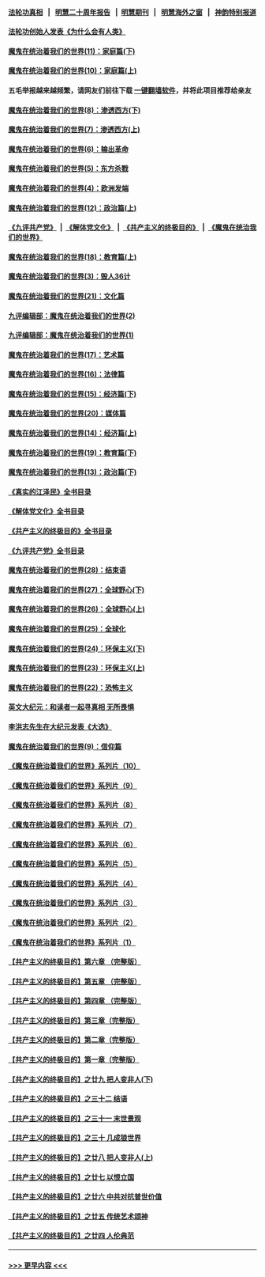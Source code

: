 #### [法轮功真相](https://github.com/gfw-breaker/truth/blob/master/README.md?t=0) &nbsp;&nbsp;|&nbsp;&nbsp; [明慧二十周年报告](https://github.com/gfw-breaker/mh-reports/blob/master/README.md?t=0) &nbsp;&nbsp;|&nbsp;&nbsp;[明慧期刊](https://github.com/gfw-breaker/mh-qikan) &nbsp;&nbsp;|&nbsp;&nbsp; [明慧海外之窗](https://github.com/gfw-breaker/mh-news/blob/master/README.md?t=0) &nbsp;&nbsp;|&nbsp;&nbsp; [神韵特别报道](https://github.com/gfw-breaker/mh-news/blob/master/shenyun.md?t=0)
#### [法轮功创始人发表《为什么会有人类》](../pages/nsc422/n13912117.md?t=04130643) 
#### [魔鬼在统治着我们的世界(11)：家庭篇(下)](../pages/nsc422/n10440961.md?t=04130643) 
#### [魔鬼在统治着我们的世界(10)：家庭篇(上)](../pages/nsc422/n10435448.md?t=04130643) 
#### 五毛举报越来越频繁，请网友们前往下载 [一键翻墙软件](https://github.com/gfw-breaker/ssr-accounts)，并将此项目推荐给亲友
#### [魔鬼在统治着我们的世界(8)：渗透西方(下)](../pages/nsc422/n10429603.md?t=04130643) 
#### [魔鬼在统治着我们的世界(7)：渗透西方(上)](../pages/nsc422/n10426013.md?t=04130643) 
#### [魔鬼在统治着我们的世界(6)：输出革命](../pages/nsc422/n10421536.md?t=04130643) 
#### [魔鬼在统治着我们的世界(5)：东方杀戮](../pages/nsc422/n10417707.md?t=04130643) 
#### [魔鬼在统治着我们的世界(4)：欧洲发端](../pages/nsc422/n10414890.md?t=04130643) 
#### [魔鬼在统治着我们的世界(12)：政治篇(上)](../pages/nsc422/n10444576.md?t=04130643) 
#### [《九评共产党》](https://github.com/begood0513/9ping.md/blob/master/README.md) &nbsp;|&nbsp; [《解体党文化》](../../../../jtdwh.md/blob/master/README.md)  &nbsp;|&nbsp; [《共产主义的终极目的》](../../../../gczydzjmd.md/blob/master/README.md) &nbsp;|&nbsp; [《魔鬼在统治我们的世界》](../../../../mgztzwmdsj.md/blob/master/README.md) 
#### [魔鬼在统治着我们的世界(18)：教育篇(上)](../pages/nsc422/n10526970.md?t=04130643) 
#### [魔鬼在统治着我们的世界(3)：毁人36计](../pages/nsc422/n10411583.md?t=04130643) 
#### [魔鬼在统治着我们的世界(21)：文化篇](../pages/nsc422/n10597706.md?t=04130643) 
#### [九评编辑部：魔鬼在统治着我们的世界(2)](../pages/nsc422/n10410036.md?t=04130643) 
#### [九评编辑部：魔鬼在统治着我们的世界(1)](../pages/nsc422/n10406825.md?t=04130643) 
#### [魔鬼在统治着我们的世界(17)：艺术篇](../pages/nsc422/n10499093.md?t=04130643) 
#### [魔鬼在统治着我们的世界(16)：法律篇](../pages/nsc422/n10485969.md?t=04130643) 
#### [魔鬼在统治着我们的世界(15)：经济篇(下)](../pages/nsc422/n10469975.md?t=04130643) 
#### [魔鬼在统治着我们的世界(20)：媒体篇](../pages/nsc422/n10586579.md?t=04130643) 
#### [魔鬼在统治着我们的世界(14)：经济篇(上)](../pages/nsc422/n10457370.md?t=04130643) 
#### [魔鬼在统治着我们的世界(19)：教育篇(下)](../pages/nsc422/n10564808.md?t=04130643) 
#### [魔鬼在统治着我们的世界(13)：政治篇(下)](../pages/nsc422/n10448270.md?t=04130643) 
#### [《真实的江泽民》全书目录](../pages/nsc422/n13721399.md?t=04130643) 
#### [《解体党文化》全书目录](../pages/nsc422/n13721157.md?t=04130643) 
#### [《共产主义的终极目的》全书目录](../pages/nsc422/n13721048.md?t=04130643) 
#### [《九评共产党》全书目录](../pages/nsc422/n13708085.md?t=04130643) 
#### [魔鬼在统治着我们的世界(28)：结束语](../pages/nsc422/n10936246.md?t=04130643) 
#### [魔鬼在统治着我们的世界(27)：全球野心(下)](../pages/nsc422/n10928319.md?t=04130643) 
#### [魔鬼在统治着我们的世界(26)：全球野心(上)](../pages/nsc422/n10900318.md?t=04130643) 
#### [魔鬼在统治着我们的世界(25)：全球化](../pages/nsc422/n10788205.md?t=04130643) 
#### [魔鬼在统治着我们的世界(24)：环保主义(下)](../pages/nsc422/n10695307.md?t=04130643) 
#### [魔鬼在统治着我们的世界(23)：环保主义(上)](../pages/nsc422/n10688613.md?t=04130643) 
#### [魔鬼在统治着我们的世界(22)：恐怖主义](../pages/nsc422/n10614727.md?t=04130643) 
#### [英文大纪元：和读者一起寻真相 无所畏惧](../pages/nsc422/n12542027.md?t=04130643) 
#### [李洪志先生在大纪元发表《大选》](../pages/nsc422/n12534746.md?t=04130643) 
#### [魔鬼在统治着我们的世界(9)：信仰篇](../pages/nsc422/n10432159.md?t=04130643) 
#### [《魔鬼在统治着我们的世界》系列片（10）](../pages/nsc422/n12292670.md?t=04130643) 
#### [《魔鬼在统治着我们的世界》系列片（9）](../pages/nsc422/n12290859.md?t=04130643) 
#### [《魔鬼在统治着我们的世界》系列片（8）](../pages/nsc422/n12287445.md?t=04130643) 
#### [《魔鬼在统治着我们的世界》系列片（7）](../pages/nsc422/n12283425.md?t=04130643) 
#### [《魔鬼在统治着我们的世界》系列片（6）](../pages/nsc422/n12282314.md?t=04130643) 
#### [《魔鬼在统治着我们的世界》系列片（5）](../pages/nsc422/n12281419.md?t=04130643) 
#### [《魔鬼在统治着我们的世界》系列片（4）](../pages/nsc422/n12274024.md?t=04130643) 
#### [《魔鬼在统治着我们的世界》系列片（3）](../pages/nsc422/n12271322.md?t=04130643) 
#### [《魔鬼在统治着我们的世界》系列片（2）](../pages/nsc422/n12269049.md?t=04130643) 
#### [《魔鬼在统治着我们的世界》系列片（1）](../pages/nsc422/n12267575.md?t=04130643) 
#### [【共产主义的终极目的】第六章 （完整版）](../pages/nsc422/n11428913.md?t=04130643) 
#### [【共产主义的终极目的】第五章 （完整版）](../pages/nsc422/n11428912.md?t=04130643) 
#### [【共产主义的终极目的】第四章 （完整版）](../pages/nsc422/n11428907.md?t=04130643) 
#### [【共产主义的终极目的】第三章（完整版）](../pages/nsc422/n11428848.md?t=04130643) 
#### [【共产主义的终极目的】第二章（完整版）](../pages/nsc422/n11428831.md?t=04130643) 
#### [【共产主义的终极目的】第一章（完整版）](../pages/nsc422/n11417651.md?t=04130643) 
#### [【共产主义的终极目的】之廿九 把人变非人(下)](../pages/nsc422/n11344140.md?t=04130643) 
#### [【共产主义的终极目的】之三十二 结语](../pages/nsc422/n11360535.md?t=04130643) 
#### [【共产主义的终极目的】之三十一 末世景观](../pages/nsc422/n11351129.md?t=04130643) 
#### [【共产主义的终极目的】之三十 几成狼世界](../pages/nsc422/n11348280.md?t=04130643) 
#### [【共产主义的终极目的】之廿八 把人变非人(上)](../pages/nsc422/n11340492.md?t=04130643) 
#### [【共产主义的终极目的】之廿七 以恨立国](../pages/nsc422/n11336944.md?t=04130643) 
#### [【共产主义的终极目的】之廿六 中共对抗普世价值](../pages/nsc422/n11324785.md?t=04130643) 
#### [【共产主义的终极目的】之廿五 传统艺术颂神](../pages/nsc422/n11296396.md?t=04130643) 
#### [【共产主义的终极目的】之廿四 人伦典范](../pages/nsc422/n11296397.md?t=04130643) 

----
#### [ >>> 更早内容 <<< ](../indexes/nsc422-earlier.md)
